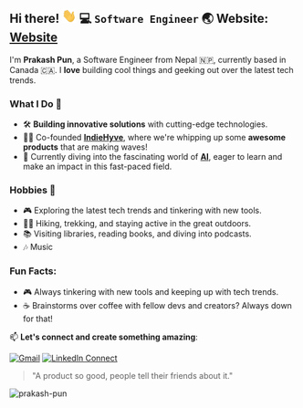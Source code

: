 ## Hi there! <img src="https://raw.githubusercontent.com/hjemmel/hjemmel/master/images/wave.gif" width="25px" height="25px"> :computer: `Software Engineer` 🌏 **Website**: [Website](https://prakashpun.me)


I'm **Prakash Pun**, a Software Engineer from Nepal 🇳🇵, currently based in Canada 🇨🇦. I **love** building cool things and geeking out over the latest tech trends.

### What I Do 🚀
- 🛠️ **Building innovative solutions** with cutting-edge technologies.
- 🧑‍💻 Co-founded [**IndieHyve**](https://indiehyve.com), where we're whipping up some **awesome products** that are making waves!
- 🤖 Currently diving into the fascinating world of [**AI**](https://www.ibm.com/cloud/learn/what-is-artificial-intelligence), eager to learn and make an impact in this fast-paced field.

### Hobbies 🎨
- 🎮 Exploring the latest tech trends and tinkering with new tools.
- 🚴‍♂️ Hiking, trekking, and staying active in the great outdoors.
- 📚 Visiting libraries, reading books, and diving into podcasts.
- 🎶 Music

### Fun Facts:
- 🎮 Always tinkering with new tools and keeping up with tech trends.
- ☕ Brainstorms over coffee with fellow devs and creators? Always down for that!

📫 **Let's connect and create something amazing**:

[![Gmail](https://img.shields.io/badge/%20-Send%20Email-black?color=14171A&labelColor=ef5350&logo=gmail&logoColor=ffffff)](mailto:prakash.p.pun@gmail.com?subject=From%20GitHub&body=Hi,%20there.%20Reaching%20you%20from%20GitHub.)
[![LinkedIn Connect](https://img.shields.io/badge/%20-Connect-black?color=14171A&labelColor=212121&logo=linkedin&logoColor=ffffff)](https://www.linkedin.com/in/prakash--pun/)

> "A product so good, people tell their friends about it."

<p><img align="left" src="https://github-readme-stats.vercel.app/api/top-langs/?username=prakash-pun&layout=compact&hide=html&langs_count=6" alt="prakash-pun" /></p>
